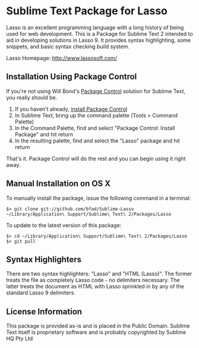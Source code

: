 Sublime Text Package for Lasso
==============================

Lasso is an excellent programming language with a long history of being used for web development. This is a Package for Sublime Text 2 intended to aid in developing solutions in Lasso 9. It provides syntax highlighting, some snippets, and basic syntax checking build system.

Lasso Homepage: http://www.lassosoft.com/


## Installation Using Package Control

If you're not using Will Bond's [Package Control](http://wbond.net/sublime_packages/package_control) solution for Sublime Text, you really should be.

1. If you haven't already, [install Package Control](http://wbond.net/sublime_packages/package_control/installation)
1. In Sublime Text, bring up the command palette (Tools > Command Palette)
1. In the Command Palette, find and select "Package Control: Install Package" and hit return
1. In the resulting palette, find and select the "Lasso" package and hit return

That's it. Package Control will do the rest and you can begin using it right away.


## Manual Installation on OS X

To manually install the package, issue the following command in a terminal:

    $> git clone git://github.com/bfad/Sublime-Lasso ~/Library/Application\ Support/Sublime\ Text\ 2/Packages/Lasso

To update to the latest version of this package:

    $> cd ~/Library/Application\ Support/Sublime\ Text\ 2/Packages/Lasso
    $> git pull


## Syntax Highlighters

There are two syntax highlighters: "Lasso" and "HTML (Lasso)". The former treats the file as completely Lasso code - no delimiters necessary. The latter treats the document as HTML with Lasso sprinkled in by any of the standard Lasso 9 delimiters.


## License Information

This package is provided as-is and is placed in the Public Domain.
Sublime Text itself is proprietary software and is probably copyrighted by Sublime HQ Pty Ltd